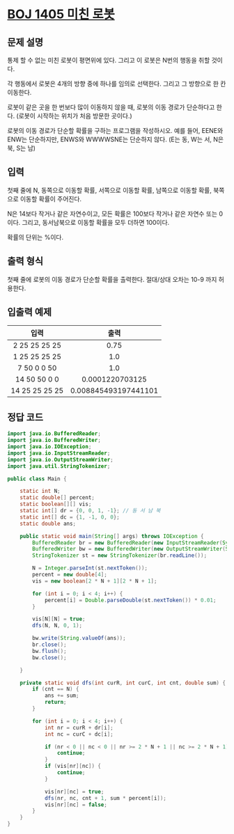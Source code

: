 # [BOJ 1405 미친 로봇](https://www.acmicpc.net/problem/1405)

## 문제 설명

통제 할 수 없는 미친 로봇이 평면위에 있다. 그리고 이 로봇은 N번의 행동을 취할 것이다.

각 행동에서 로봇은 4개의 방향 중에 하나를 임의로 선택한다. 그리고 그 방향으로 한 칸 이동한다.

로봇이 같은 곳을 한 번보다 많이 이동하지 않을 때, 로봇의 이동 경로가 단순하다고 한다. (로봇이 시작하는 위치가 처음 방문한 곳이다.) 

로봇의 이동 경로가 단순할 확률을 구하는 프로그램을 작성하시오. 예를 들어, EENE와 ENW는 단순하지만, ENWS와 WWWWSNE는 단순하지 않다. (E는 동, W는 서, N은 북, S는 남)

## 입력

첫째 줄에 N, 동쪽으로 이동할 확률, 서쪽으로 이동할 확률, 남쪽으로 이동할 확률, 북쪽으로 이동할 확률이 주어진다. 

N은 14보다 작거나 같은 자연수이고,  모든 확률은 100보다 작거나 같은 자연수 또는 0이다. 그리고, 동서남북으로 이동할 확률을 모두 더하면 100이다.

확률의 단위는 %이다.

## 출력 형식

첫째 줄에 로봇의 이동 경로가 단순할 확률을 출력한다. 절대/상대 오차는 10-9 까지 허용한다.

## 입출력 예제

입력 | 출력 
:---: | :---: 
2 25 25 25 25 | 0.75
1 25 25 25 25 | 1.0
7 50 0 0 50 | 1.0
14 50 50 0 0 | 0.0001220703125
14 25 25 25 25 | 0.008845493197441101

## 정답 코드

```java
import java.io.BufferedReader;
import java.io.BufferedWriter;
import java.io.IOException;
import java.io.InputStreamReader;
import java.io.OutputStreamWriter;
import java.util.StringTokenizer;

public class Main {

	static int N;
	static double[] percent;
	static boolean[][] vis;
	static int[] dr = {0, 0, 1, -1}; // 동 서 남 북
	static int[] dc = {1, -1, 0, 0};
	static double ans;

	public static void main(String[] args) throws IOException {
		BufferedReader br = new BufferedReader(new InputStreamReader(System.in));
		BufferedWriter bw = new BufferedWriter(new OutputStreamWriter(System.out));
		StringTokenizer st = new StringTokenizer(br.readLine());

		N = Integer.parseInt(st.nextToken());
		percent = new double[4];
		vis = new boolean[2 * N + 1][2 * N + 1];

		for (int i = 0; i < 4; i++) {
			percent[i] = Double.parseDouble(st.nextToken()) * 0.01;
		}

		vis[N][N] = true;
		dfs(N, N, 0, 1);

		bw.write(String.valueOf(ans));
		br.close();
		bw.flush();
		bw.close();

	}

	private static void dfs(int curR, int curC, int cnt, double sum) {
		if (cnt == N) {
			ans += sum;
			return;
		}

		for (int i = 0; i < 4; i++) {
			int nr = curR + dr[i];
			int nc = curC + dc[i];

			if (nr < 0 || nc < 0 || nr >= 2 * N + 1 || nc >= 2 * N + 1) {
				continue;
			}
			if (vis[nr][nc]) {
				continue;
			}

			vis[nr][nc] = true;
			dfs(nr, nc, cnt + 1, sum * percent[i]);
			vis[nr][nc] = false;
		}
	}
}
```
